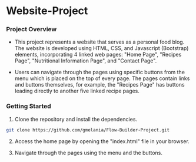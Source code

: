 # Website-Project

### Project Overview

* This project represents a website that serves as a personal food blog. The website is developed using HTML, CSS, and Javascript (Bootstrap) elements, incorporating 4 linked web pages: "Home Page", "Recipes Page", "Nutritional Information Page", and "Contact Page". 

* Users can navigate through the pages using specific buttons from the menu which is placed on the top of every page. The pages contain links and buttons themselves, for example, the "Recipes Page" has buttons leading directly to another five linked recipe pages.

### Getting Started

1. Clone the repository and install the dependencies.
 
```bash
git clone https://github.com/gmelania/Flow-Builder-Project.git
```

2. Access the home page by opening the "index.html" file in your browser.
   
3. Navigate through the pages using the menu and the buttons.






